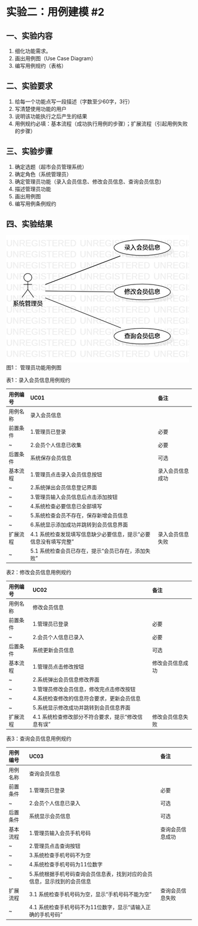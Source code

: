 # 实验二：用例建模 #2

## 一、实验内容

1. 细化功能需求。
2. 画出用例图（Use Case Diagram）
3. 编写用例规约（表格）

## 二、实验要求
1. 给每一个功能点写一段描述（字数至少60字，3行）
2. 写清楚使用功能的用户
3. 说明该功能执行之后产生的结果
4. 用例规约必填：基本流程（成功执行用例的步骤）；扩展流程（引起用例失败的步骤）

## 三、实验步骤

1. 确定选题（超市会员管理系统）
2. 确定角色（系统管理员）
3. 确定管理员功能（录入会员信息、修改会员信息、查询会员信息)
4. 描述管理员功能
5. 画出用例图
6. 编写用例条例规约

## 四、实验结果

![用例图1](./Lab2_UseCaseDiagram1.jpg)  
图1： 管理员功能用例图

表1：录入会员信息用例规约

用例编号 | UC01 | 备注 |
:- | :- | :- | 
用例名称 | 录入会员信息 | 
前置条件 | 1.管理员已登录 | 必要|
~ | 2.会员个人信息已收集 | 必要|
后置条件 | 系统保存会员信息 | 可选 |
基本流程 | 1.管理员点击录入会员信息按钮 |录入会员信息成功|
~ | 2.系统弹出会员信息登记界面 |
~ | 3.管理员输入会员信息后点击添加按钮 |
~ | 4.系统检查必要信息已全部填写 |
~ | 5.系统检查会员不存在，保存新增会员信息 |
~ | 6.系统显示添加成功并跳转到会员信息界面 |
扩展流程 | 4.1 系统检查发现填写信息缺少必要信息，提示“必要信息没有填写完整” | 录入会员信息失败 |
~ | 5.1 系统检查会员已存在，提示“会员已存在，添加失败” |



表2：修改会员信息用例规约

用例编号 | UC02 | 备注 |
:- | :- | :- | 
用例名称 | 修改会员信息 | 
前置条件 | 1.管理员已登录 | 必要|
~ | 2.会员个人信息已录入  | 必要|
后置条件 | 系统更新会员信息 | 可选  |
基本流程 | 1.管理员点击修改按钮 |修改会员信息成功|
~ | 2.系统弹出会员信息修改界面 |
~ | 3.管理员修改会员信息，修改完点击修改按钮 |
~ | 4.系统检查修改的信息符合要求，更新会员信息 |
~ | 5.系统显示修改成功并跳转到会员信息界面 |
扩展流程 | 4.1 系统检查修改部分不符合要求，提示“修改信息有误” | 修改会员信息失败 |



表3：查询会员信息用例规约

用例编号 | UC03 | 备注 |
:- | :- | :- | 
用例名称 | 查询会员信息 | 
前置条件 | 1.管理员已登录 | 必要|
~ | 2.会员个人信息已录入   | 可选|
后置条件 | 系统显示会员信息 | 可选|
基本流程 | 1.管理员输入会员手机号码 |查询会员信息成功|
~ | 2.管理员点击查询按钮 |
~ | 3.系统检查手机号码不为空 |
~ | 4.系统检查手机号码为11位数字 |
~ | 5.系统根据手机号码查询会员信息表，找到对应的会员信息，显示找到的会员信息 |
扩展流程 | 3.1 系统检查手机号码为空，显示“手机号码不能为空”| 查询会员信息失败 |
~| 4.1 系统检查手机号码不为11位数字，显示“请输入正确的手机号码” |

